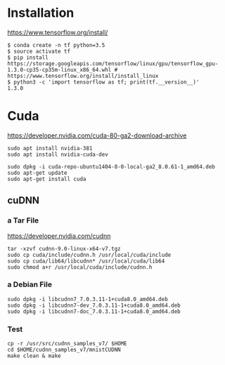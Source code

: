 <!-- TITLE: Tensorflow -->
<!-- SUBTITLE: A quick summary of Tensorflow -->

# Installation
https://www.tensorflow.org/install/
```
$ conda create -n tf python=3.5
$ source activate tf
$ pip install https://storage.googleapis.com/tensorflow/linux/gpu/tensorflow_gpu-1.3.0-cp35-cp35m-linux_x86_64.whl # https://www.tensorflow.org/install/install_linux
$ python3 -c 'import tensorflow as tf; print(tf.__version__)'
1.3.0
```

# Cuda
https://developer.nvidia.com/cuda-80-ga2-download-archive
```
sudo apt install nvidia-381
sudo apt install nvidia-cuda-dev

sudo dpkg -i cuda-repo-ubuntu1404-8-0-local-ga2_8.0.61-1_amd64.deb
sudo apt-get update
sudo apt-get install cuda
```

## cuDNN
### a Tar File
https://developer.nvidia.com/cudnn
```
tar -xzvf cudnn-9.0-linux-x64-v7.tgz
sudo cp cuda/include/cudnn.h /usr/local/cuda/include
sudo cp cuda/lib64/libcudnn* /usr/local/cuda/lib64
sudo chmod a+r /usr/local/cuda/include/cudnn.h
```

### a Debian File
```
sudo dpkg -i libcudnn7_7.0.3.11-1+cuda8.0_amd64.deb
sudo dpkg -i libcudnn7-dev_7.0.3.11-1+cuda8.0_amd64.deb
sudo dpkg -i libcudnn7-doc_7.0.3.11-1+cuda8.0_amd64.deb
```

### Test
```
cp -r /usr/src/cudnn_samples_v7/ $HOME
cd $HOME/cudnn_samples_v7/mnistCUDNN
make clean & make
```